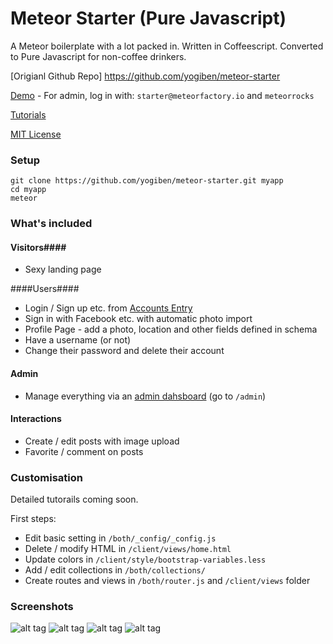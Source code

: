 Meteor Starter (Pure Javascript)
==============

A Meteor boilerplate with a lot packed in. Written in Coffeescript. Converted to Pure Javascript for non-coffee drinkers.

[Origianl Github Repo] https://github.com/yogiben/meteor-starter

[Demo](http://starter.meteor.com) - For admin, log in with: `starter@meteorfactory.io` and `meteorrocks`

[Tutorials](http://learn.meteorfactory.io/meteor-starter/)

[MIT License](http://choosealicense.com/licenses/mit/)

### Setup ####

```
git clone https://github.com/yogiben/meteor-starter.git myapp
cd myapp
meteor
```

### What's included ###
#### Visitors####
* Sexy landing page

####Users####
* Login / Sign up etc. from [Accounts Entry](https://github.com/Differential/accounts-entry)
* Sign in with Facebook etc. with automatic photo import
* Profile Page - add a photo, location and other fields defined in schema
* Have a username (or not)
* Change their password and delete their account

#### Admin ####
* Manage everything via an [admin dahsboard](https://github.com/yogiben/meteor-admin/) (go to `/admin`)

#### Interactions ####
* Create / edit posts with image upload
* Favorite / comment on posts

### Customisation ###
Detailed tutorails coming soon.

First steps:
* Edit basic setting in `/both/_config/_config.js`
* Delete / modify HTML in `/client/views/home.html`
* Update colors in `/client/style/bootstrap-variables.less`
* Add / edit collections in `/both/collections/`
* Create routes and views in `/both/router.js` and `/client/views` folder

### Screenshots ###
![alt tag](https://raw.githubusercontent.com/yogiben/meteor-starter/master/readme/meteor-starter-5.png)
![alt tag](https://raw.githubusercontent.com/yogiben/meteor-starter/master/readme/login.png)
![alt tag](https://raw.githubusercontent.com/yogiben/meteor-starter/master/readme/profile.png)
![alt tag](https://raw.githubusercontent.com/yogiben/meteor-starter/master/readme/like_comment.png)
